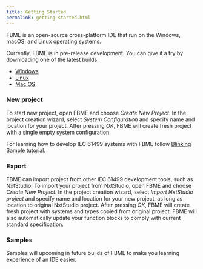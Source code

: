 ```yaml
---
title: Getting Started
permalink: getting-started.html
---
```


FBME is an open-source cross-platform IDE that run on the Windows, macOS, and Linux operating systems.

Currently, FBME is in pre-release development. You can give it a try by downloading one of the latest builds:

* [Windows](https://teamcity.jetbrains.com/guestAuth/repository/download/MPS_Fbme_PublishArtifacts/.lastPinned/fbme-%7Bbuild.number%7D.win.zip)
* [Linux](https://teamcity.jetbrains.com/guestAuth/repository/download/MPS_Fbme_PublishArtifacts/.lastPinned/fbme-%7Bbuild.number%7D.tar.gz)
* [Mac OS](https://teamcity.jetbrains.com/guestAuth/repository/download/MPS_Fbme_PublishArtifacts/.lastPinned/fbme-%7Bbuild.number%7D.macos.zip)

### New project

To start new project, open FBME and choose _Create New Project_.
In the project creation wizard, select _System Configuration_ and specify name and location for your project.
After pressing _OK_, FBME will create fresh project with a single empty system configuration.

For learning how to develop IEC 61499 systems with FBME follow [Blinking Sample](blinking-sample.md) tutorial.

### Export

FBME can import project from other IEC 61499 development tools, such as NxtStudio.
To import your project from NxtStudio, open FBME and choose _Create New Project_.
In the project creation wizard, select _Import NxtStudio project_ and specify name and location for your new project,
as long as location to original NxtStudio project.
After pressing _OK_, FBME will create fresh project with systems and types copied from original project.
FBME will also automatically update your function blocks to comply with current standard specification.

### Samples

Samples will upcoming in future builds of FBME to make you learning experience of an IDE easier.
